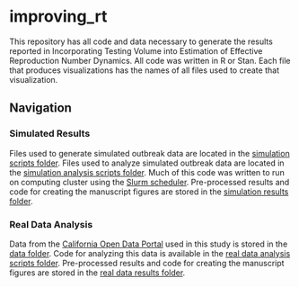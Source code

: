 # improving_rt
This repository has all code and data necessary to generate the results reported in Incorporating Testing Volume into  Estimation of Effective Reproduction Number Dynamics. All code was written in R or Stan. Each file that produces visualizations has the names of all files used to create that visualization. 

## Navigation

### Simulated Results
Files used to generate simulated outbreak data are located in the [simulation scripts folder](https://github.com/igoldsteinh/improving_rt/tree/main/R/simulation_studies/simulation_scripts). Files used to analyze simulated outbreak data are located in the [simulation analysis scripts folder](https://github.com/igoldsteinh/improving_rt/tree/main/R/simulation_studies/simulation_analysis_scripts). Much of this code was written to run on computing cluster using the [Slurm scheduler](https://slurm.schedmd.com/slurm.html).  Pre-processed results and code for creating the manuscript figures are stored in the [simulation results folder](https://github.com/igoldsteinh/improving_rt/tree/main/R/simulation_studies/simulation_results). 


### Real Data Analysis
Data from the [California Open Data Portal](https://data.ca.gov/dataset/covid-19-time-series-metrics-by-county-and-state) used in this study is stored in the [data folder](https://github.com/igoldsteinh/improving_rt/tree/main/data). Code for analyzing this data is available in the [real data analysis scripts folder](https://github.com/igoldsteinh/improving_rt/tree/main/R/realdata_analysis/realdata_analysis_scripts). Pre-processed results and code for creating the manuscript figures are stored in the [real data results folder](https://github.com/igoldsteinh/improving_rt/tree/main/R/realdata_analysis/realdata_results). 